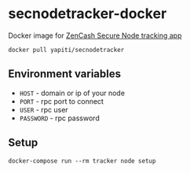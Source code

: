# secnodetracker-docker
Docker image for [ZenCash Secure Node tracking app](https://github.com/ZencashOfficial/nodetracker)

`docker pull yapiti/secnodetracker`

## Environment variables

* `HOST` - domain or ip of your node
* `PORT` - rpc port to connect
* `USER` - rpc user
* `PASSWORD` - rpc password

## Setup

`docker-compose run --rm tracker node setup`
